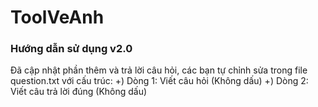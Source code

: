 # ToolVeAnh

### Hướng dẫn sử dụng v2.0
Đã cập nhật phần thêm và trả lời câu hỏi, các bạn tự chỉnh sửa trong file question.txt với cấu trúc:
+) Dòng 1: Viết câu hỏi (Không dấu)
+) Dòng 2: Viết câu trả lời đúng (Không dấu)